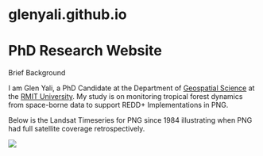# glenyali.github.io

# PhD Research Website

Brief Background

I am Glen Yali, a PhD Candidate at the Department of [Geospatial Science](https://www.rmit.edu.au/about/schools-colleges/science/research/research-areas/geospatial-science) at the [RMIT University](https://www.rmit.edu.au/). My study is on monitoring tropical forest dynamics from space-borne data to support REDD+ Implementations in PNG.

Below is the Landsat Timeseries for PNG since 1984 illustrating when PNG had full satellite coverage retrospectively.

![](https://media.licdn.com/dms/image/D5622AQGVGPCr7EY4Qg/feedshare-shrink_2048_1536/0/1680667155451?e=1683763200&v=beta&t=6pAOXzdLrUXUqXouk-KT2V-0TLemMkuTWGuZUXp_ybY)